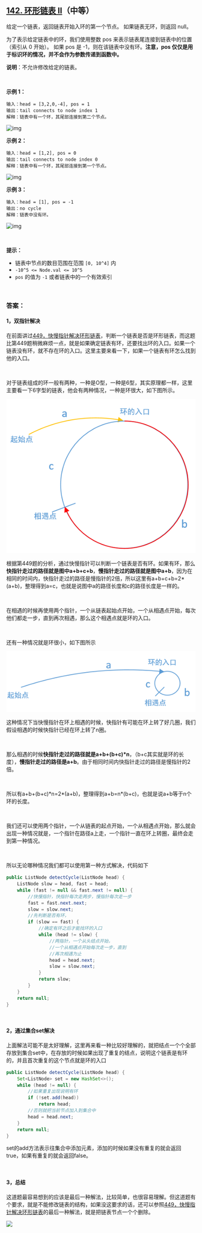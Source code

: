 ## [142. 环形链表 II](https://leetcode-cn.com/problems/linked-list-cycle-ii/)（中等）

给定一个链表，返回链表开始入环的第一个节点。 如果链表无环，则返回 null。

为了表示给定链表中的环，我们使用整数 pos 来表示链表尾连接到链表中的位置（索引从 0 开始）。 如果 pos 是 -1，则在该链表中没有环。**注意，pos 仅仅是用于标识环的情况，并不会作为参数传递到函数中。**

**说明**：不允许修改给定的链表。

<br/>

**示例 1：**

```
输入：head = [3,2,0,-4], pos = 1
输出：tail connects to node index 1
解释：链表中有一个环，其尾部连接到第二个节点。
```

![img](https://assets.leetcode-cn.com/aliyun-lc-upload/uploads/2018/12/07/circularlinkedlist.png)

**示例 2：**

```
输入：head = [1,2], pos = 0
输出：tail connects to node index 0
解释：链表中有一个环，其尾部连接到第一个节点。
```

![img](https://assets.leetcode-cn.com/aliyun-lc-upload/uploads/2018/12/07/circularlinkedlist_test2.png)

**示例 3：**

```
输入：head = [1], pos = -1
输出：no cycle
解释：链表中没有环。
```

![img](https://assets.leetcode-cn.com/aliyun-lc-upload/uploads/2018/12/07/circularlinkedlist_test3.png)



<br/>

**提示：**

- 链表中节点的数目范围在范围 `[0, 10^4]` 内
- `-10^5 <= Node.val <= 10^5`
- `pos` 的值为 `-1` 或者链表中的一个有效索引



<br/>

### 答案：

#### 1，双指针解决

在前面讲过[449，快慢指针解决环形链表](http://mp.weixin.qq.com/s?__biz=MzU0ODMyNDk0Mw==&mid=2247488545&idx=2&sn=44882cc020d52168c38c831f42d4d336&chksm=fb418701cc360e174d7fca463383e3d3b4401a14a78a40238b63284872c6ae2d0c24cec7c279&scene=21#wechat_redirect)，判断一个链表是否是环形链表，而这题比第449题稍微麻烦一点，就是如果确定链表有环，还要找出环的入口。如果一个链表没有环，就不存在环的入口。这里主要来看一下，如果一个链表有环怎么找到他的入口。

<br>

对于链表组成的环一般有两种，一种是O型，一种是6型，其实原理都一样，这里主要看一下6字型的链表，他会有两种情况，一种是环很大，如下图所示。

![](https://raw.githubusercontent.com/sdwwld/algorithms/master/img/leetcode/0142/640.png)

根据第449题的分析，通过快慢指针可以判断一个链表是否有环。如果有环，那么**快指针走过的路径就是图中a+b+c+b**，**慢指针走过的路径就是图中a+b**，因为在相同的时间内，快指针走过的路径是慢指针的2倍，所以这里有a+b+c+b=2*(a+b)，整理得到a=c，也就是说图中a的路径长度和c的路径长度是一样的。

<br>

在相遇的时候再使用两个指针，一个从链表起始点开始，一个从相遇点开始，每次他们都走一步，直到再次相遇，那么这个相遇点就是环的入口。

<br>

还有一种情况就是环很小，如下图所示

![](https://raw.githubusercontent.com/sdwwld/algorithms/master/img/leetcode/0142/641.png)

这种情况下当快慢指针在环上相遇的时候，快指针有可能在环上转了好几圈，我们假设相遇的时候快指针已经在环上转了n圈。

<br>

那么相遇的时候**快指针走过的路径就是a+b+(b+c)\*n**，（b+c其实就是环的长度），**慢指针走过的路径是a+b**。由于相同时间内快指针走过的路径是慢指针的2倍。

<br>

所以有a+b+(b+c)\*n=2\*(a+b)，整理得到a+b=n\*(b+c)，也就是说a+b等于n个环的长度。

<br>

我们还可以使用两个指针，一个从链表的起点开始，一个从相遇点开始，那么就会出现一种情况就是，一个指针在路径a上走，一个指针一直在环上转圈，最终会走到第一种情况。

<br>

所以无论哪种情况我们都可以使用第一种方式解决，代码如下

```java
public ListNode detectCycle(ListNode head) {
    ListNode slow = head, fast = head;
    while (fast != null && fast.next != null) {
        //快慢指针，快指针每次走两步，慢指针每次走一步
        fast = fast.next.next;
        slow = slow.next;
        //先判断是否有环，
        if (slow == fast) {
            //确定有环之后才能找环的入口
            while (head != slow) {
                //两指针，一个从头结点开始，
                //一个从相遇点开始每次走一步，直到
                //再次相遇为止
                head = head.next;
                slow = slow.next;
            }
            return slow;
        }
    }
    return null;
}
```

<br>

#### 2，通过集合set解决

上面解法可能不是太好理解，这里再来看一种比较好理解的，就把结点一个个全部存放到集合set中，在存放的时候如果出现了重复的结点，说明这个链表是有环的，并且首次重复的这个节点就是环的入口

```java
public ListNode detectCycle(ListNode head) {
    Set<ListNode> set = new HashSet<>();
    while (head != null) {
        //如果重复出现说明有环
        if (!set.add(head))
            return head;
        //否则就把当前节点加入到集合中
        head = head.next;
    }
    return null;
}
```

set的add方法表示往集合中添加元素，添加的时候如果没有重复的就会返回true，如果有重复的就会返回false。

<br>

#### 3，总结

这道题最容易想到的应该是最后一种解法，比较简单，也很容易理解。但这道题有个要求，就是不能修改链表的结构，如果没这要求的话，还可以参照[449，快慢指针解决环形链表](http://mp.weixin.qq.com/s?__biz=MzU0ODMyNDk0Mw==&mid=2247488545&idx=2&sn=44882cc020d52168c38c831f42d4d336&chksm=fb418701cc360e174d7fca463383e3d3b4401a14a78a40238b63284872c6ae2d0c24cec7c279&scene=21#wechat_redirect)的最后一种解法，就是把链表节点一个个删除。





![](https://img-blog.csdnimg.cn/20200807155236311.png)

#### 